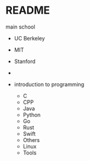 # README



main school

- UC Berkeley
- MIT
- Stanford
- 



- introduction to programming
    - C
    - CPP
    - Java 
    - Python 
    - Go 
    - Rust 
    - Swift 
    - Others
    - Linux 
    - Tools 
































